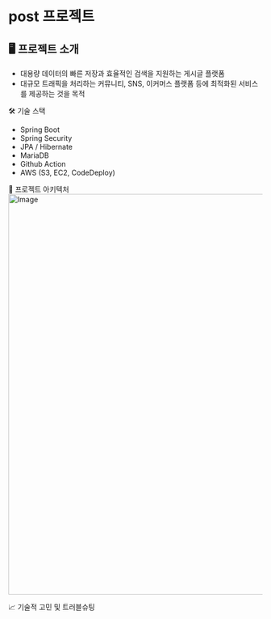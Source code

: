 # post 프로젝트
## 🖥️ 프로젝트 소개
- 대용량 데이터의 빠른 저장과 효율적인 검색을 지원하는 게시글 플랫폼  
- 대규모 트래픽을 처리하는 커뮤니티, SNS, 이커머스 플랫폼 등에 최적화된 서비스를 제공하는 것을 목적

🛠 기술 스택  
- Spring Boot  
- Spring Security  
- JPA / Hibernate  
- MariaDB  
- Github Action   
- AWS (S3, EC2, CodeDeploy)  

🚧 프로젝트 아키텍처  
<img width="792" alt="Image" src="https://github.com/user-attachments/assets/890fcda0-3cb5-4436-a293-5b93b7640757" />

📈 기술적 고민 및 트러블슈팅
